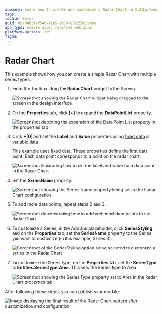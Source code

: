 ```yaml
---
summary: Learn how to create and customize a Radar Chart in OutSystems Developer Cloud (ODC) using multiple series types and data points.
tags:
locale: en-us
guid: 0b784bc9-f546-41e5-9c30-832253c5bc6e
app_type: mobile apps, reactive web apps
platform-version: odc
figma:
---
```

# Radar Chart

This example shows how you can create a simple Radar Chart with multiple series types. 

1. From the Toolbox, drag the **Radar Chart** widget to the Screen.

    ![Screenshot showing the Radar Chart widget being dragged to the screen in the design interface](images/chartradardrag-ss.png "Dragging the Radar Chart Widget")

1. On the **Properties** tab, click **[+]** to expand the **DataPointList** property.

    ![Screenshot depicting the expansion of the Data Point List property in the properties tab](images/chartradar-expand-ss.png "Expanding the Data Point List Property")

1. Click **+[0]** and set the **Label** and **Value** properties using [fixed data](data.md#populate-your-chart-with-fixed-data) or [variable data](data.md#populate-your-chart-with-variable-data).

    This example uses fixed data. These properties define the first data point. Each data point corresponds to a point on the radar chart.  

    ![Screenshot illustrating how to set the label and value for a data point in the Radar Chart](images/chartradar-datapoint-ss.png "Setting a Data Point")

1. Set the **SeriesName** property.

    ![Screenshot showing the Series Name property being set in the Radar Chart configuration](images/chartradar-seriesname-ss.png "Setting the Series Name")

1. To add more data points, repeat steps 2 and 3. 

    ![Screenshot demonstrating how to add additional data points to the Radar Chart](images/chartradar-extra-datapoints-ss.png "Adding More Data Points")

1. To customize a Series, in the AddOns placeholder, click **SeriesStyling** and on the **Properties** tab, set the **SeriesName** property to the Series you want to customize (in this example, Series 3).

    ![Screenshot of the SeriesStyling option being selected to customize a series in the Radar Chart](images/chartradar-customize-series-ss.png "Customizing the Series")

1. To customize the Series type, on the **Properties** tab, set the **SeriesType** to **Entities.SeriesType.Area**. This sets the Series type to Area.  

    ![Screenshot showing the Series Type property set to Area in the Radar Chart properties tab](images/chartradar-series-type-ss.png "Setting the Series Type")

After following these steps, you can publish your module:

![Image displaying the final result of the Radar Chart pattern after customization and configuration](images/chartradar-result.png "Final Radar Chart Pattern Result")
